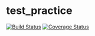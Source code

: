 # test_practice

[![Build Status](https://travis-ci.org/dss-liuhl/test_practice.svg?branch=master)](https://travis-ci.org/dss-liuhl/test_practice) [![Coverage Status](https://coveralls.io/repos/github/dss-liuhl/test_practice/badge.svg?branch=master)](https://coveralls.io/github/dss-liuhl/test_practice?branch=master)